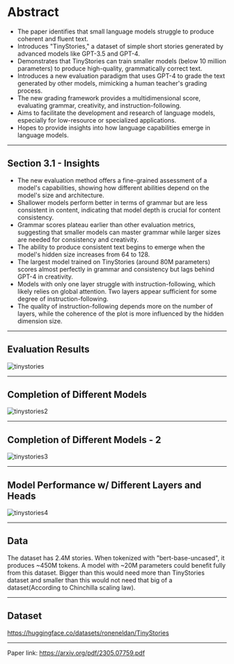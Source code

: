 # Abstract
* The paper identifies that small language models struggle to produce coherent and fluent text.
* Introduces "TinyStories," a dataset of simple short stories generated by advanced models like GPT-3.5 and GPT-4.
* Demonstrates that TinyStories can train smaller models (below 10 million parameters) to produce high-quality, grammatically correct text.
* Introduces a new evaluation paradigm that uses GPT-4 to grade the text generated by other models, mimicking a human teacher's grading process.
* The new grading framework provides a multidimensional score, evaluating grammar, creativity, and instruction-following.
* Aims to facilitate the development and research of language models, especially for low-resource or specialized applications.
* Hopes to provide insights into how language capabilities emerge in language models.

***

## Section 3.1 - Insights
* The new evaluation method offers a fine-grained assessment of a model's capabilities, showing how different abilities depend on the model's size and architecture.
* Shallower models perform better in terms of grammar but are less consistent in content, indicating that model depth is crucial for content consistency.
* Grammar scores plateau earlier than other evaluation metrics, suggesting that smaller models can master grammar while larger sizes are needed for consistency and creativity.
* The ability to produce consistent text begins to emerge when the model's hidden size increases from 64 to 128.
* The largest model trained on TinyStories (around 80M parameters) scores almost perfectly in grammar and consistency but lags behind GPT-4 in creativity.
* Models with only one layer struggle with instruction-following, which likely relies on global attention. Two layers appear sufficient for some degree of instruction-following.
* The quality of instruction-following depends more on the number of layers, while the coherence of the plot is more influenced by the hidden dimension size.

***

## Evaluation Results

![tinystories](https://github.com/afurkank/paper-notes/assets/62884181/15c6a689-08a9-496c-bb07-c2577fa9ef05)

***

## Completion of Different Models

![tinystories2](https://github.com/afurkank/paper-notes/assets/62884181/bd6cd8e1-db8b-4e93-b21e-c99a55ff8257)

***

## Completion of Different Models - 2

![tinystories3](https://github.com/afurkank/paper-notes/assets/62884181/847febef-019b-4e06-bac0-e5ee8e7bcfa9)

***

## Model Performance w/ Different Layers and Heads

![tinystories4](https://github.com/afurkank/paper-notes/assets/62884181/59097c00-e3e9-475a-ba13-62a7368d29a0)

***

## Data
The dataset has 2.4M stories. When tokenized with "bert-base-uncased", it produces ~450M tokens.
A model with ~20M parameters could benefit fully from this dataset. Bigger than this would need more than TinyStories dataset and smaller than this would not need that big of a dataset(According to Chinchilla scaling law).

***

## Dataset
https://huggingface.co/datasets/roneneldan/TinyStories

***

Paper link: https://arxiv.org/pdf/2305.07759.pdf
